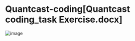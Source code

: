 # Quantcast-coding[Quantcast coding_task Exercise.docx]
![image](https://user-images.githubusercontent.com/45617525/158737139-c08c3dff-c1af-4c10-a899-8747d5ecc8d8.png)

